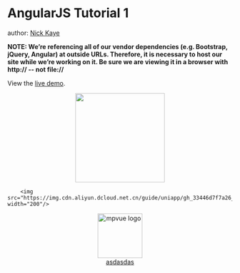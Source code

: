 AngularJS Tutorial 1
====================

author: [Nick Kaye](http://www.nickkaye.com)

**NOTE:  We’re referencing all of our vendor dependencies (e.g. Bootstrap, jQuery, Angular) at outside URLs.   Therefore, it is necessary to host our site while we’re working on it.  Be sure we are viewing it in a browser with http:// -- not file://**

View the [live demo](http://nickckaye.github.io/angularjs-tutorial-1).

<p align="center" class="qwr">
		<img src="https://img.cdn.aliyun.dcloud.net.cn/guide/uniapp/app_download.png" width="200"/>
		
		<img src="https://img.cdn.aliyun.dcloud.net.cn/guide/uniapp/gh_33446d7f7a26_430.jpg" width="200"/>
	
</p >
<p align="center">
		<a href="http://mpvue.com" target="_blank" rel="noopener noreferrer"><img width="100" src="https://img.cdn.aliyun.dcloud.net.cn/guide/uniapp/gh_33446d7f7a26_430.jpg" alt="mpvue logo"></a>
	<br/>
		<a href="http://mpvue.com" target="_blank" rel="noopener noreferrer">asdasdas</a>
	</p>
